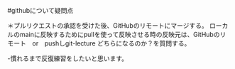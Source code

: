 #githubについて疑問点

＊プルリクエストの承認を受けた後、GitHubのリモートにマージする。
ローカルのmainに反映するためにpullを使って反映させる時の反映元は、GitHubのリモート　or　pushしgit-lecture どちらになるのか？を質問する。

-慣れるまで反復練習をしたいと思います。
